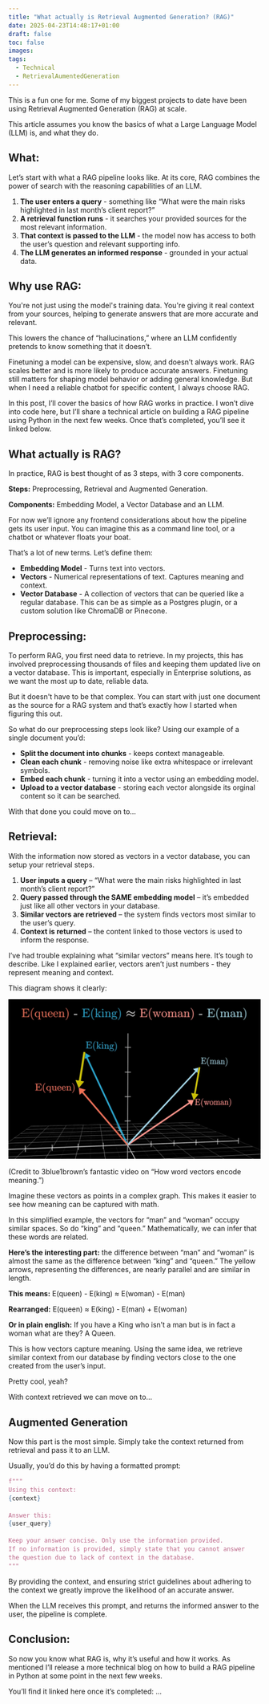 ```yaml
---
title: "What actually is Retrieval Augmented Generation? (RAG)"
date: 2025-04-23T14:48:17+01:00
draft: false
toc: false
images:
tags:
  - Technical
  - RetrievalAumentedGeneration
---
```


This is a fun one for me. Some of my biggest projects to date have been using Retrieval Augmented Generation (RAG) at scale.

This article assumes you know the basics of what a Large Language Model (LLM) is, and what they do.

## What:

Let’s start with what a RAG pipeline looks like. At its core, RAG combines the power of search with the reasoning capabilities of an LLM. 

1. **The user enters a query** - something like “What were the main risks highlighted in last month’s client report?”
2. **A retrieval function runs** - it searches your provided sources for the most relevant information.
3. **That context is passed to the LLM** - the model now has access to both the user’s question and relevant supporting info.
4. **The LLM generates an informed response** - grounded in your actual data.

## Why use RAG:

You're not just using the model's training data. You're giving it real context from your sources, helping to generate answers that are more accurate and relevant.

This lowers the chance of “hallucinations,” where an LLM confidently pretends to know something that it doesn’t.

Finetuning a model can be expensive, slow, and doesn’t always work. RAG scales better and is more likely to produce accurate answers. Finetuning still matters for shaping model behavior or adding general knowledge. But when I need a reliable chatbot for specific content, I always choose RAG.



In this post, I’ll cover the basics of how RAG works in practice. I won’t dive into code here, but I’ll share a technical article on building a RAG pipeline using Python in the next few weeks. Once that’s completed, you’ll see it linked below.

## What actually is RAG?

In practice, RAG is best thought of as 3 steps, with 3 core components. 

**Steps:** Preprocessing, Retrieval and Augmented Generation. 

**Components:** Embedding Model, a Vector Database and an LLM.

For now we’ll ignore any frontend considerations about how the pipeline gets its user input. You can imagine this as a command line tool, or a chatbot or whatever floats your boat.

That’s a lot of new terms. Let’s define them:

- **Embedding Model** - Turns text into vectors.
- **Vectors** - Numerical representations of text. Captures meaning and context.
- **Vector Database** - A collection of vectors that can be queried like a regular database. This can be as simple as a Postgres plugin, or a custom solution like ChromaDB or Pinecone.

## Preprocessing:

To perform RAG, you first need data to retrieve. In my projects, this has involved preprocessing thousands of files and keeping them updated live on a vector database. This is important, especially in Enterprise solutions, as we want the most up to date, reliable data.

But it doesn't have to be that complex. You can start with just one document as the source for a RAG system and that’s exactly how I started when figuring this out.

So what do our preprocessing steps look like? Using our example of a single document you’d:
 
- **Split the document into chunks** - keeps context manageable.
- **Clean each chunk** - removing noise like extra whitespace or irrelevant symbols.
- **Embed each chunk** - turning it into a vector using an embedding model.
- **Upload to a vector database** - storing each vector alongside its orginal content so it can be searched.

With that done you could move on to…

## Retrieval:

With the information now stored as vectors in a vector database, you can setup your retrieval steps.

1. **User inputs a query** – “What were the main risks highlighted in last month’s client report?”
2. **Query passed through the SAME embedding model** – it’s embedded just like all other vectors in your database.
3. **Similar vectors are retrieved** – the system finds vectors most similar to the user’s query.
4. **Context is returned** – the content linked to those vectors is used to inform the response.

I’ve had trouble explaining what “similar vectors” means here. It’s tough to describe. Like I explained earlier, vectors aren’t just numbers - they represent meaning and context. 

This diagram shows it clearly:

![Alt Text](word_vectors_diagram.png)

(Credit to 3blue1brown’s fantastic video on “How word vectors encode meaning.”)

Imagine these vectors as points in a complex graph. This makes it easier to see how meaning can be captured with math.

In this simplified example, the vectors for “man” and “woman” occupy similar spaces. So do “king” and “queen.” Mathematically, we can infer that these words are related.

**Here’s the interesting part:** the difference between “man” and “woman” is almost the same as the difference between “king” and “queen.” The yellow arrows, representing the differences, are nearly parallel and are similar in length.

**This means:** E(queen) - E(king) ≈ E(woman) - E(man)

**Rearranged:** E(queen) ≈ E(king) - E(man) + E(woman)

**Or in plain english:** If you have a King who isn’t a man but is in fact a woman what are they? A Queen.

This is how vectors capture meaning. Using the same idea, we retrieve similar context from our database by finding vectors close to the one created from the user’s input.

Pretty cool, yeah?

With context retrieved we can move on to…

## Augmented Generation

Now this part is the most simple. Simply take the context returned from retrieval and pass it to an LLM.

Usually, you’d do this by having a formatted prompt:

```python
f"""
Using this context:
{context}

Answer this:
{user_query}

Keep your answer concise. Only use the information provided. 
If no information is provided, simply state that you cannot answer 
the question due to lack of context in the database.
"""
```
By providing the context, and ensuring strict guidelines about adhering to the context we greatly improve the likelihood of an accurate answer. 

When the LLM receives this prompt, and returns the informed answer to the user, the pipeline is complete.

## Conclusion:

So now you know what RAG is, why it’s useful and how it works. As mentioned I’ll release a more technical blog on how to build a RAG pipeline in Python at some point in the next few weeks. 

You’ll find it linked here once it’s completed: ...